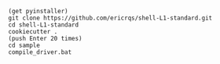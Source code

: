     (get pyinstaller)
    git clone https://github.com/ericrqs/shell-L1-standard.git
    cd shell-L1-standard
    cookiecutter .
    (push Enter 20 times)
    cd sample
    compile_driver.bat
